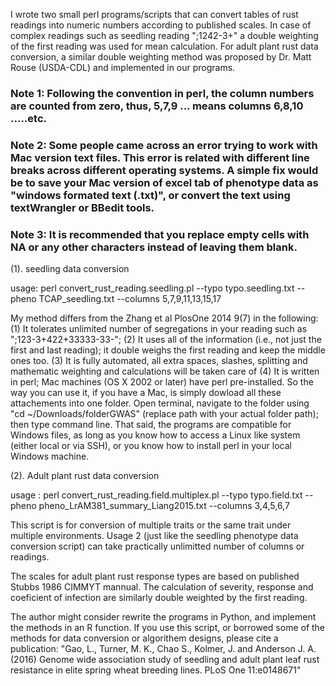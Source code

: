 I wrote two small perl programs/scripts that can convert tables of rust readings into numeric numbers according to published scales. In case of complex readings such as seedling reading ";1242-3+" a double weighting of the first reading was used for mean calculation. For adult plant rust data conversion, a similar double weighting method was proposed by Dr. Matt Rouse (USDA-CDL) and implemented in our programs.

### Note 1: Following the convention in perl, the column numbers are counted from zero, thus, 5,7,9 ... means columns 6,8,10 .....etc.
### Note 2: Some people came across an error trying to work with Mac version text files. This error is related with different line breaks across different operating systems. A simple fix would be to save your Mac version of excel tab of phenotype data as "windows formated text (.txt)", or convert the text using textWrangler or BBedit tools.
### Note 3: It is recommended that you replace empty cells with NA or any other characters instead of leaving them blank. 


(1). seedling data conversion 

usage: perl convert_rust_reading.seedling.pl --typo typo.seedling.txt --pheno TCAP_seedling.txt --columns 5,7,9,11,13,15,17

My method differs from the Zhang et al PlosOne 2014 9(7) in the following:
(1) It tolerates unlimited number of segregations in your reading such as ";123-3+422+33333-33-";
(2) It uses all of the information (i.e., not just the first and last reading); it double weighs the first reading and keep the middle ones too.
(3) It is fully automated, all extra spaces, slashes, splitting and mathematic weighting and calculations will be taken care of
(4) It is written in perl; Mac machines (OS X 2002 or later) have perl pre-installed.  So the way you can use it, if you have a Mac, is simply dowload all these attachements into one folder. Open terminal, navigate to  the folder using "cd ~/Downloads/folderGWAS" (replace path with your actual folder path); then type command line. That said, the programs are compatible for Windows files, as long as you know how to access a Linux like system (either local or via SSH), or you know how to install perl in your local Windows machine.

(2). Adult plant rust data conversion


usage : perl convert_rust_reading.field.multiplex.pl --typo typo.field.txt --pheno pheno_LrAM381_summary_Liang2015.txt  --columns 3,4,5,6,7

This script is for conversion of multiple traits or the same trait under multiple environments. Usage 2 (just like the seedling phenotype data conversion script) can take practically unlimitted number of columns or readings.

The scales for adult plant rust response types are based on published Stubbs 1986 CIMMYT mannual. The calculation of severity, response and coeficient of infection are similarly double weighted by the first reading. 

The author might consider rewrite the programs in Python, and implement the methods in an R function. If you use this script, or borrowed some of the methods for data conversion or algorithem designs, please cite a publication: "Gao, L., Turner, M. K., Chao S., Kolmer, J. and Anderson J. A. (2016) Genome wide association study of seedling and adult plant leaf rust resistance in elite spring wheat breeding lines. PLoS One 11:e0148671"

